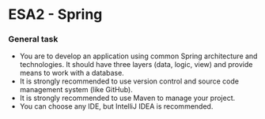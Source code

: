 # ESA2 - Spring
### General task
- You are to develop an application using common Spring architecture and technologies. It should have three layers (data, logic, view) and provide means to work with a database.
- It is strongly recommended to use version control and source code management system (like GitHub).
- It is strongly recommended to use Maven to manage your project.
- You can choose any IDE, but IntelliJ IDEA is recommended.

